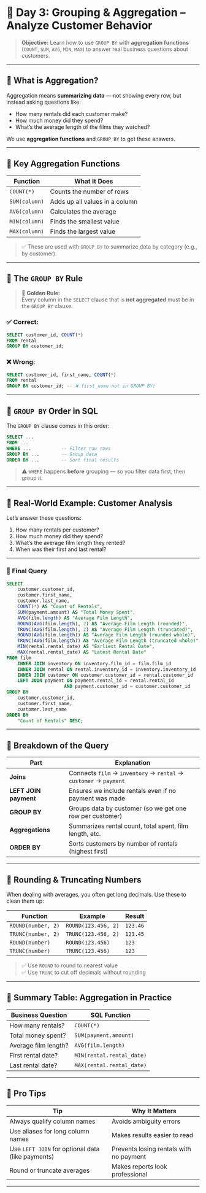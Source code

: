 # 📝 Day 3: Grouping & Aggregation – Analyze Customer Behavior

> **Objective:** Learn how to use `GROUP BY` with **aggregation functions** (`COUNT`, `SUM`, `AVG`, `MIN`, `MAX`) to answer real business questions about customers.

---

## 🧠 What is Aggregation?

Aggregation means **summarizing data** — not showing every row, but instead asking questions like:
- How many rentals did each customer make?
- How much money did they spend?
- What’s the average length of the films they watched?

We use **aggregation functions** and `GROUP BY` to get these answers.

---

## 📌 Key Aggregation Functions

| Function | What It Does |
|--------|--------------|
| `COUNT(*)` | Counts the number of rows |
| `SUM(column)` | Adds up all values in a column |
| `AVG(column)` | Calculates the average |
| `MIN(column)` | Finds the smallest value |
| `MAX(column)` | Finds the largest value |

> ✅ These are used with `GROUP BY` to summarize data by category (e.g., by customer).

---

## 🧩 The `GROUP BY` Rule

> 🔑 **Golden Rule:**  
Every column in the `SELECT` clause that is **not aggregated** must be in the `GROUP BY` clause.

### ✅ Correct:
```sql
SELECT customer_id, COUNT(*)
FROM rental
GROUP BY customer_id;
```

### ❌ Wrong:
```sql
SELECT customer_id, first_name, COUNT(*)
FROM rental
GROUP BY customer_id; -- ❌ first_name not in GROUP BY!
```

---

## 🧩 `GROUP BY` Order in SQL

The `GROUP BY` clause comes in this order:

```sql
SELECT ...
FROM ...
WHERE ...           -- Filter raw rows
GROUP BY ...        -- Group data
ORDER BY ...        -- Sort final results
```

> ⚠️ `WHERE` happens **before** grouping — so you filter data first, then group it.

---

## 🎯 Real-World Example: Customer Analysis

Let’s answer these questions:
1. How many rentals per customer?
2. How much money did they spend?
3. What’s the average film length they rented?
4. When was their first and last rental?

---

### 📝 Final Query

```sql
SELECT 
    customer.customer_id,
    customer.first_name,
    customer.last_name,
    COUNT(*) AS "Count of Rentals",
    SUM(payment.amount) AS "Total Money Spent",
    AVG(film.length) AS "Average Film Length",
    ROUND(AVG(film.length), 2) AS "Average Film Length (rounded)",
    TRUNC(AVG(film.length), 2) AS "Average Film Length (truncated)",
    ROUND(AVG(film.length)) AS "Average Film Length (rounded whole)",
    TRUNC(AVG(film.length)) AS "Average Film Length (truncated whole)",
    MIN(rental.rental_date) AS "Earliest Rental Date",
    MAX(rental.rental_date) AS "Latest Rental Date"
FROM film
    INNER JOIN inventory ON inventory.film_id = film.film_id
    INNER JOIN rental ON rental.inventory_id = inventory.inventory_id
    INNER JOIN customer ON customer.customer_id = rental.customer_id
    LEFT JOIN payment ON payment.rental_id = rental.rental_id 
                     AND payment.customer_id = customer.customer_id
GROUP BY 
    customer.customer_id,
    customer.first_name,
    customer.last_name
ORDER BY 
    "Count of Rentals" DESC;
```

---

## 🧠 Breakdown of the Query

| Part | Explanation |
|------|-------------|
| **Joins** | Connects `film` → `inventory` → `rental` → `customer` → `payment` |
| **LEFT JOIN payment** | Ensures we include rentals even if no payment was made |
| **GROUP BY** | Groups data by customer (so we get one row per customer) |
| **Aggregations** | Summarizes rental count, total spent, film length, etc. |
| **ORDER BY** | Sorts customers by number of rentals (highest first) |

---

## 🧮 Rounding & Truncating Numbers

When dealing with averages, you often get long decimals. Use these to clean them up:

| Function | Example | Result |
|--------|--------|--------|
| `ROUND(number, 2)` | `ROUND(123.456, 2)` | `123.46` |
| `TRUNC(number, 2)` | `TRUNC(123.456, 2)` | `123.45` |
| `ROUND(number)` | `ROUND(123.456)` | `123` |
| `TRUNC(number)` | `TRUNC(123.456)` | `123` |

> ✅ Use `ROUND` to round to nearest value  
> ✅ Use `TRUNC` to cut off decimals without rounding

---

## 📌 Summary Table: Aggregation in Practice

| Business Question | SQL Function |
|-------------------|--------------|
| How many rentals? | `COUNT(*)` |
| Total money spent? | `SUM(payment.amount)` |
| Average film length? | `AVG(film.length)` |
| First rental date? | `MIN(rental.rental_date)` |
| Last rental date? | `MAX(rental.rental_date)` |

---

## 🧩 Pro Tips

| Tip | Why It Matters |
|-----|----------------|
| Always qualify column names | Avoids ambiguity errors |
| Use aliases for long column names | Makes results easier to read |
| Use `LEFT JOIN` for optional data (like payments) | Prevents losing rentals with no payment |
| Round or truncate averages | Makes reports look professional |

---
